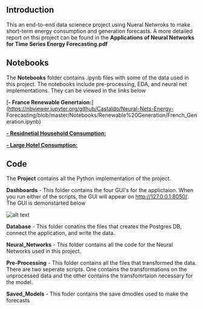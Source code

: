 ## Introduction 

This an end-to-end data scienece project using Nueral Netwroks to make short-term energy consumption and generation forecasts. A more detailed report on thsi project can be found in the **Applications of Neural Networks for Time Series Energy Forecasting.pdf**

## Notebooks 

The **Notebooks** folder contains .ipynb files with some of the data used in this project. The notebooks include pre-processing, EDA, and neural net implementations. They can be viewed in the links below 
  
[**- France Renewable Genertaion:**](https://nbviewer.jupyter.org/github/Castaldo/Neural-Nets-Energy-                     Forecasting/blob/master/Notebooks/Renewable%20Generation/French_Generation.ipynb)

[**- Residnetial Household Consumption:** ](https://nbviewer.jupyter.org/github/Castaldo/Neural-Nets-Energy-Forecasting/blob/master/Notebooks/Granular%20Consumption/House.ipynb)

[**- Large Hotel Consumption:**](https://nbviewer.jupyter.org/github/Castaldo/Neural-Nets-Energy-Forecasting/blob/master/Notebooks/Granular%20Consumption/Hotel.ipynb)

## Code 

The **Project** contains all the Python implementation of the project. 

**Dashboards** - This folder contains the four GUI's for the applictaion. When you run either of the scripts, the GUI will appear on http://127.0.0.1:8050/. The GUI is demonstarted below 

![alt text](https://imgur.com/XJdFtNI.png)

**Database** - This folder conatins the files that creates the Postgres DB, connect the application, and write the data.

**Neural_Networks** - This folder contains all the code for the Neural Networks used in this project.

**Pre-Processing** - This folder contains all the files that transformed the data. There are two seperate scripts. One contains the transformations on the unprocessed data and the other contains the transfomrtaion necessary for the model.

**Saved_Models** - This foder contains the save dmodles used to make the forecasts
